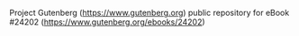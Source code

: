 Project Gutenberg (https://www.gutenberg.org) public repository for eBook #24202 (https://www.gutenberg.org/ebooks/24202)
